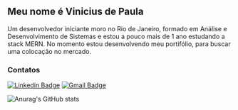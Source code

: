 ## Meu nome é Vinicius de Paula
Um desenvolvedor iniciante moro no Rio de Janeiro, formado em Análise e Desenvolvimento de Sistemas e estou a pouco mais de 1 ano estudando a stack MERN.
No momento estou desenvolvendo meu portifólio, para buscar uma colocação no mercado.

### Contatos

[![Linkedin Badge](https://img.shields.io/badge/-LinkedIn-blue?style=flat-square&logo=Linkedin&logoColor=white&link=https://www.linkedin.com/in/viniciusram2025/)](https://www.linkedin.com/in/viniciusram2025/)
[![Gmail Badge](https://img.shields.io/badge/-Gmail-red?style=flat-square&logo=Gmail&logoColor=white&link=maito:vinicius.ram2025@gmail.com)](maito:vinicius.ram2025@gmail.com)
 



![Anurag's GitHub stats](https://github-readme-stats.vercel.app/api/top-langs/?username=viniciusram2025&theme=highcontrast)
